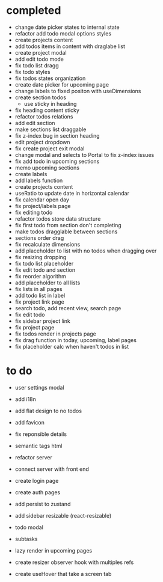 # completed

- change date picker states to internal state
- refactor add todo modal options styles
- create projects content
- add todos items in content with draglabe list
- create project modal
- add edit todo mode
- fix todo list dragg
- fix todo styles
- fix todos states organization
- create date picker for upcoming page
- change labels to fixed positon with useDimensions
- create section todos
  - use sticky in heading
- fix heading content sticky
- refactor todos relations
- add edit section
- make sections list draggable
- fix z-index bug in section heading
- edit project dropdown
- fix create project exit modal
- change modal and selects to Portal to fix z-index issues
- fix add todo in upcoming sections
- memo upcoming sections
- create labels
- add labels function
- create projects content
- useRatio to update date in horizontal calendar
- fix calendar open day
- fix project/labels page
- fix editing todo
- refactor todos store data structure
- fix first todo from section don't completing
- make todos dragglable between sections
- sections order drag
- fix recalculate dimensions
- add placeholder to list with no todos when dragging over
- fix resizing dropping
- fix todo list placeholder
- fix edit todo and section
- fix reorder algorithm
- add placeholder to all lists
- fix lists in all pages
- add todo list in label
- fix project link page
- search todo, add recent view, search page
- fix edit todo
- fix sidebar project link
- fix project page
- fix todos render in projects page
- fix drag function in today, upcoming, label pages
- fix placeholder calc when haven't todos in list

# to do

- user settings modal
- add i18n
- add flat design to no todos
- add favicon
- fix reponsible details
- semantic tags html

- refactor server
- connect server with front end
- create login page
- create auth pages

- add persist to zustand

- add sidebar resizable (react-resizable)
- todo modal
- subtasks
- lazy render in upcoming pages
- create resizer observer hook with multiples refs
- create useHover that take a screen tab

